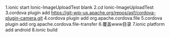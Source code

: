 1.ionic start Ionic-ImageUploadTest blank
2.cd Ionic-ImageUploadTest
3.cordova plugin add https://git-wip-us.apache.org/repos/asf/cordova-plugin-camera.git
4.cordova plugin add org.apache.cordova.file
5.cordova plugin add org.apache.cordova.file-transfer
6.覆盖www目录
7.ionic platform add android
8.ionic build
